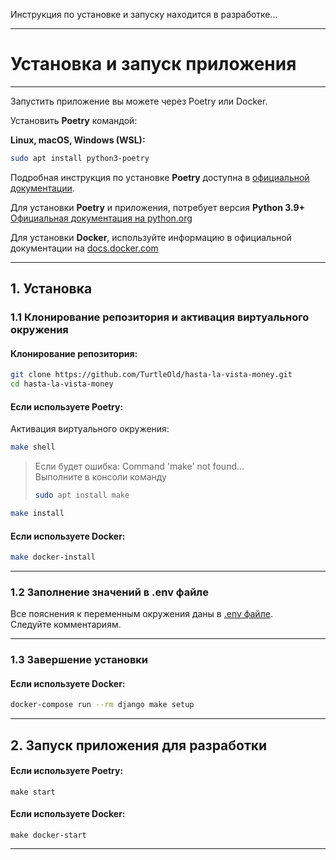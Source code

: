 Инструкция по установке и запуску находится в разработке...
___

# Установка и запуск приложения
___   
Запустить приложение вы можете через Poetry или Docker.   

Установить **Poetry** командой:   

**Linux, macOS, Windows (WSL):**
```bash
sudo apt install python3-poetry
```

Подробная инструкция по установке **Poetry** доступна в [официальной документации](https://python-poetry.org/docs/).

Для установки **Poetry** и приложения, потребует версия **Python 3.9+** [Официальная документация на python.org](https://www.python.org/downloads/)

Для установки **Docker**, используйте информацию в официальной документации на [docs.docker.com](https://docs.docker.com/engine/install/)

---

## 1. Установка
### 1.1 Клонирование репозитория и активация виртуального окружения

#### Клонирование репозитория:
```bash
git clone https://github.com/TurtleOld/hasta-la-vista-money.git
cd hasta-la-vista-money   
```
#### Если используете **Poetry**:
Активация виртуального окружения:
```bash
make shell
```
> Если будет ошибка: Command 'make' not found...   
> Выполните в консоли команду   
> ```bash
> sudo apt install make 
> ```
```bash
make install
```

#### Если используете **Docker**:
```bash
make docker-install
```
___

### 1.2 Заполнение значений в .env файле

Все пояснения к переменным окружения даны в [.env файле](../.env).   
Следуйте комментариям.
___

### 1.3 Завершение установки
#### Если используете **Docker**:
```bash
docker-compose run --rm django make setup
```
___

## 2. Запуск приложения для разработки

#### Если используете **Poetry**:

```
make start
```

#### Если используете **Docker**:

```
make docker-start
```
___